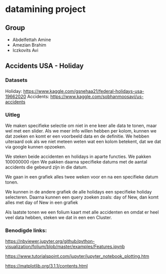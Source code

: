 # datamining project

## Group
- Abdelfettah Amine
- Amezian Brahim
- Iczkovits Avi
 
## Accidents USA - Holiday

### Datasets
Holiday: https://www.kaggle.com/gsnehaa21/federal-holidays-usa-19662020
Accidents: https://www.kaggle.com/sobhanmoosavi/us-accidents

### Uitleg
We maken specifieke selectie om niet in ene keer alle data te tonen, maar wel met een slider.
Als we meer info willen hebben per kolom, kunnen we dat zoeken en komt er een voorbeeld data en de definitie.
We hebben uiteraard ook als we niet meteen weten wat een kolom betekent, dat we dat via google kunnen opzoeken.

We steken beide accidenten en holidays in aparte functies.
We pakken 100000000 rijen
We pakken daarna specifieke datums met de aantal accidents die gebeurd zijn in die datum.

We gaan in een grafiek alles twee weken voor en na een specifieke datum tonen.

We kunnen in de andere grafiek de alle holidays een specifieke holiday selecteren.
Daarna kunnen een query zoeken zoals: day of New, dan komt alles met day of New in een grafiek

Als laatste tonen we een folium kaart met alle accidenten en omdat er heel veel data hebben, steken we dat in een een Cluster.

### Benodigde links:
https://nbviewer.jupyter.org/github/python-visualization/folium/blob/master/examples/Features.ipynb

https://www.tutorialspoint.com/jupyter/jupyter_notebook_plotting.htm

https://matplotlib.org/3.1.1/contents.html

